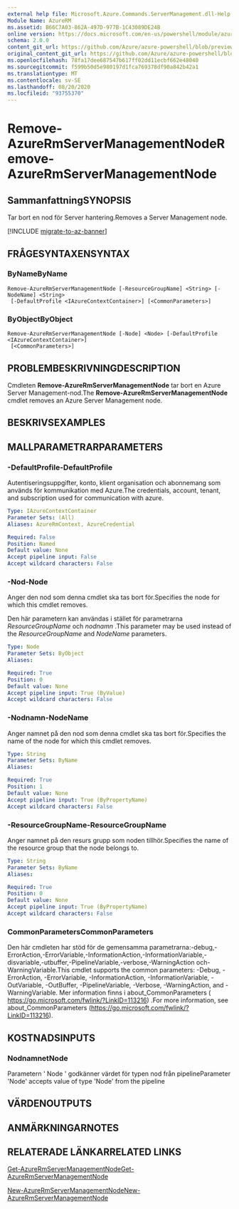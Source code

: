 ```yaml
---
external help file: Microsoft.Azure.Commands.ServerManagement.dll-Help.xml
Module Name: AzureRM
ms.assetid: B66C7A03-862A-497D-977B-1C43089DE24B
online version: https://docs.microsoft.com/en-us/powershell/module/azurerm.servermanagement/remove-azurermservermanagementnode
schema: 2.0.0
content_git_url: https://github.com/Azure/azure-powershell/blob/preview/src/ResourceManager/ServerManagement/Commands.ServerManagement/help/Remove-AzureRmServerManagementNode.md
original_content_git_url: https://github.com/Azure/azure-powershell/blob/preview/src/ResourceManager/ServerManagement/Commands.ServerManagement/help/Remove-AzureRmServerManagementNode.md
ms.openlocfilehash: 78fa17dee687547b617ff02dd11ecbf662e48040
ms.sourcegitcommit: f599b50d5e980197d1fca769378df90a842b42a1
ms.translationtype: MT
ms.contentlocale: sv-SE
ms.lasthandoff: 08/20/2020
ms.locfileid: "93755370"
---
```

# <span data-ttu-id="096c9-101">Remove-AzureRmServerManagementNode</span><span class="sxs-lookup"><span data-stu-id="096c9-101">Remove-AzureRmServerManagementNode</span></span>

## <span data-ttu-id="096c9-102">Sammanfattning</span><span class="sxs-lookup"><span data-stu-id="096c9-102">SYNOPSIS</span></span>
<span data-ttu-id="096c9-103">Tar bort en nod för Server hantering.</span><span class="sxs-lookup"><span data-stu-id="096c9-103">Removes a Server Management node.</span></span>

[!INCLUDE [migrate-to-az-banner](../../includes/migrate-to-az-banner.md)]

## <span data-ttu-id="096c9-104">FRÅGESYNTAXEN</span><span class="sxs-lookup"><span data-stu-id="096c9-104">SYNTAX</span></span>

### <span data-ttu-id="096c9-105">ByName</span><span class="sxs-lookup"><span data-stu-id="096c9-105">ByName</span></span>
```
Remove-AzureRmServerManagementNode [-ResourceGroupName] <String> [-NodeName] <String>
 [-DefaultProfile <IAzureContextContainer>] [<CommonParameters>]
```

### <span data-ttu-id="096c9-106">ByObject</span><span class="sxs-lookup"><span data-stu-id="096c9-106">ByObject</span></span>
```
Remove-AzureRmServerManagementNode [-Node] <Node> [-DefaultProfile <IAzureContextContainer>]
 [<CommonParameters>]
```

## <span data-ttu-id="096c9-107">PROBLEMBESKRIVNING</span><span class="sxs-lookup"><span data-stu-id="096c9-107">DESCRIPTION</span></span>
<span data-ttu-id="096c9-108">Cmdleten **Remove-AzureRmServerManagementNode** tar bort en Azure Server Management-nod.</span><span class="sxs-lookup"><span data-stu-id="096c9-108">The **Remove-AzureRmServerManagementNode** cmdlet removes an Azure Server Management node.</span></span>

## <span data-ttu-id="096c9-109">BESKRIVS</span><span class="sxs-lookup"><span data-stu-id="096c9-109">EXAMPLES</span></span>

## <span data-ttu-id="096c9-110">MALLPARAMETRAR</span><span class="sxs-lookup"><span data-stu-id="096c9-110">PARAMETERS</span></span>

### <span data-ttu-id="096c9-111">-DefaultProfile</span><span class="sxs-lookup"><span data-stu-id="096c9-111">-DefaultProfile</span></span>
<span data-ttu-id="096c9-112">Autentiseringsuppgifter, konto, klient organisation och abonnemang som används för kommunikation med Azure.</span><span class="sxs-lookup"><span data-stu-id="096c9-112">The credentials, account, tenant, and subscription used for communication with azure.</span></span>

```yaml
Type: IAzureContextContainer
Parameter Sets: (All)
Aliases: AzureRmContext, AzureCredential

Required: False
Position: Named
Default value: None
Accept pipeline input: False
Accept wildcard characters: False
```

### <span data-ttu-id="096c9-113">-Nod</span><span class="sxs-lookup"><span data-stu-id="096c9-113">-Node</span></span>
<span data-ttu-id="096c9-114">Anger den nod som denna cmdlet ska tas bort för.</span><span class="sxs-lookup"><span data-stu-id="096c9-114">Specifies the node for which this cmdlet removes.</span></span>

<span data-ttu-id="096c9-115">Den här parametern kan användas i stället för parametrarna *ResourceGroupName* och *nodnamn* .</span><span class="sxs-lookup"><span data-stu-id="096c9-115">This parameter may be used instead of the *ResourceGroupName* and *NodeName* parameters.</span></span>

```yaml
Type: Node
Parameter Sets: ByObject
Aliases: 

Required: True
Position: 0
Default value: None
Accept pipeline input: True (ByValue)
Accept wildcard characters: False
```

### <span data-ttu-id="096c9-116">-Nodnamn</span><span class="sxs-lookup"><span data-stu-id="096c9-116">-NodeName</span></span>
<span data-ttu-id="096c9-117">Anger namnet på den nod som denna cmdlet ska tas bort för.</span><span class="sxs-lookup"><span data-stu-id="096c9-117">Specifies the name of the node for which this cmdlet removes.</span></span>

```yaml
Type: String
Parameter Sets: ByName
Aliases: 

Required: True
Position: 1
Default value: None
Accept pipeline input: True (ByPropertyName)
Accept wildcard characters: False
```

### <span data-ttu-id="096c9-118">-ResourceGroupName</span><span class="sxs-lookup"><span data-stu-id="096c9-118">-ResourceGroupName</span></span>
<span data-ttu-id="096c9-119">Anger namnet på den resurs grupp som noden tillhör.</span><span class="sxs-lookup"><span data-stu-id="096c9-119">Specifies the name of the resource group that the node belongs to.</span></span>

```yaml
Type: String
Parameter Sets: ByName
Aliases: 

Required: True
Position: 0
Default value: None
Accept pipeline input: True (ByPropertyName)
Accept wildcard characters: False
```

### <span data-ttu-id="096c9-120">CommonParameters</span><span class="sxs-lookup"><span data-stu-id="096c9-120">CommonParameters</span></span>
<span data-ttu-id="096c9-121">Den här cmdleten har stöd för de gemensamma parametrarna:-debug,-ErrorAction,-ErrorVariable,-InformationAction,-InformationVariable,-disvariable,-utbuffer,-PipelineVariable,-verbose,-WarningAction och-WarningVariable.</span><span class="sxs-lookup"><span data-stu-id="096c9-121">This cmdlet supports the common parameters: -Debug, -ErrorAction, -ErrorVariable, -InformationAction, -InformationVariable, -OutVariable, -OutBuffer, -PipelineVariable, -Verbose, -WarningAction, and -WarningVariable.</span></span> <span data-ttu-id="096c9-122">Mer information finns i about_CommonParameters ( https://go.microsoft.com/fwlink/?LinkID=113216) .</span><span class="sxs-lookup"><span data-stu-id="096c9-122">For more information, see about_CommonParameters (https://go.microsoft.com/fwlink/?LinkID=113216).</span></span>

## <span data-ttu-id="096c9-123">KOSTNADS</span><span class="sxs-lookup"><span data-stu-id="096c9-123">INPUTS</span></span>

### <span data-ttu-id="096c9-124">Nodnamnet</span><span class="sxs-lookup"><span data-stu-id="096c9-124">Node</span></span>
<span data-ttu-id="096c9-125">Parametern ' Node ' godkänner värdet för typen nod från pipeline</span><span class="sxs-lookup"><span data-stu-id="096c9-125">Parameter 'Node' accepts value of type 'Node' from the pipeline</span></span>

## <span data-ttu-id="096c9-126">VÄRDEN</span><span class="sxs-lookup"><span data-stu-id="096c9-126">OUTPUTS</span></span>

## <span data-ttu-id="096c9-127">ANMÄRKNINGAR</span><span class="sxs-lookup"><span data-stu-id="096c9-127">NOTES</span></span>

## <span data-ttu-id="096c9-128">RELATERADE LÄNKAR</span><span class="sxs-lookup"><span data-stu-id="096c9-128">RELATED LINKS</span></span>

[<span data-ttu-id="096c9-129">Get-AzureRmServerManagementNode</span><span class="sxs-lookup"><span data-stu-id="096c9-129">Get-AzureRmServerManagementNode</span></span>](./Get-AzureRmServerManagementNode.md)

[<span data-ttu-id="096c9-130">New-AzureRmServerManagementNode</span><span class="sxs-lookup"><span data-stu-id="096c9-130">New-AzureRmServerManagementNode</span></span>](./New-AzureRmServerManagementNode.md)


